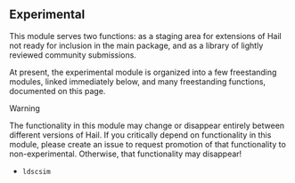 ## Experimental


This module serves two functions: as a staging area for extensions of Hail not
ready for inclusion in the main package, and as a library of lightly reviewed
community submissions.

At present, the experimental module is organized into a few freestanding
modules, linked immediately below, and many freestanding functions, documented
on this page.

Warning

The functionality in this module may change or disappear entirely between
different versions of Hail. If you critically depend on functionality in this
module, please create an issue to request promotion of that functionality to
non-experimental. Otherwise, that functionality may disappear!

  * ``ldscsim``


